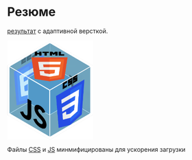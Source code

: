 <div align="center"></div>
<h1>Резюме</h1>

<a href="https://faustluck.github.io/MyCV/index.html">результат</a> с адаптивной версткой.

<img src="assets/image/preview.png" alt="drawing" style="width:200px; display: flex; align-self: center"/>

Файлы <a href="assets/styles">CSS</a> и <a href="assets/scripts">JS</a> минмифицированы для ускорения загрузки

</div>
